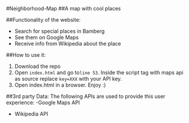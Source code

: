 #Neighborhood-Map
##A map with cool places

##Functionality of the website:
- Search for special places in Bamberg
- See them on Google Maps
- Receive info from Wikipedia about the place

##How to use it:
1. Download the repo
2. Open `index.html` and go to`line 53`. Inside the script tag with maps api as source replace `key=XXX` with your API key.
3. Open index.html in a browser. Enjoy :)


##3rd party Data:
The following APIs are used to provide this user experience:
-Google Maps API
- Wikipedia API
